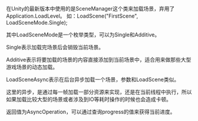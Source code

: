 在Unity的最新版本中使用的是SceneManager这个类来加载场景，弃用了Application.LoadLevel。
如：LoadScene("FirstScene", LoadSceneMode.Single);

其中LoadSceneMode是一个枚举类型，可以为Single和Additive。

Single表示加载完场景后会销毁当前场景。

Additive表示将要加载的场景的内容直接添加到当前场景中，适合用来做那些大型游戏场景的动态加载。

LoadSceneAsync表示在后台异步加载一个场景，参数和LoadScene类似。

这里的异步，是通过每一帧加载一部分资源来实现，还是在当前线程中执行，所以如果加载比较大型的场景或者涉及到IO等耗时操作的时候也会造成卡顿。

返回值为AsyncOperation，可以通过查询progress的值来获得当前进度。
